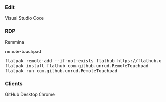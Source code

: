 ### Edit
Visual Studio Code

### RDP
Remmina

remote-touchpad
<pre>
flatpak remote-add --if-not-exists flathub https://flathub.org/repo/flathub.flatpakrepo
flatpak install flathub com.github.unrud.RemoteTouchpad
flatpak run com.github.unrud.RemoteTouchpad
</pre>


### Clients
GitHub Desktop
Chrome
